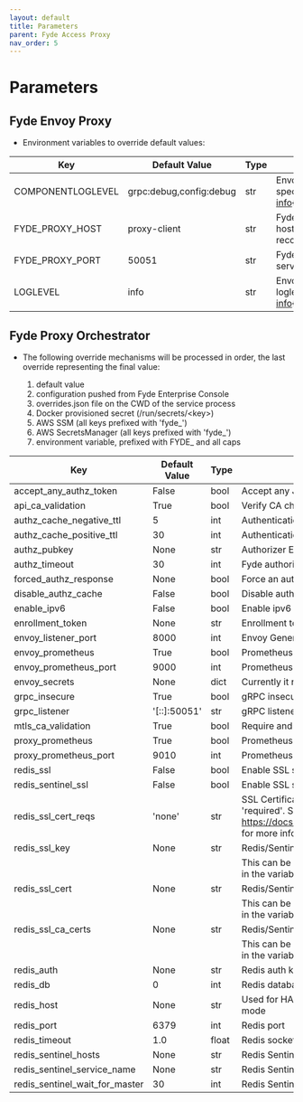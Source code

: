 ```yaml
---
layout: default
title: Parameters
parent: Fyde Access Proxy
nav_order: 5
---
```

# Parameters

## Fyde Envoy Proxy

- Environment variables to override default values:

| Key               | Default Value | Type      | Description                                   |
| ----------------- | ------------- | --------- | --------------------------------------------- |
| COMPONENTLOGLEVEL | grpc:debug,config:debug   | str   | Envoy's component specific log level [info](https://www.envoyproxy.io/docs/envoy/latest/operations/cli#cmdoption-component-log-level){:target="_blank"} |
| FYDE_PROXY_HOST   | proxy-client  | str       | Fyde Orchestrator's hostname / DNS record     |
| FYDE_PROXY_PORT   | 50051         | str       | Fyde Orchestrator's service port              |
| LOGLEVEL          | info          | str       | Envoy's global loglevel [info](https://www.envoyproxy.io/docs/envoy/latest/operations/cli#cmdoption-component-log-level){:target="_blank"}   |

## Fyde Proxy Orchestrator

- The following override mechanisms will be processed in order, the last override representing the final value:

  1. default value
  1. configuration pushed from Fyde Enterprise Console
  1. overrides.json file on the CWD of the service process
  1. Docker provisioned secret (/run/secrets/\<key>)
  1. AWS SSM (all keys prefixed with 'fyde_')
  1. AWS SecretsManager (all keys prefixed with 'fyde_')
  1. environment variable, prefixed with FYDE_ and all caps

| Key                       | Default Value | Type  | Description                                                           |
| ------------------------- | ------------- | ----- | --------------------------------------------------------------------- |
| accept_any_authz_token    | False         | bool  | Accept any JWT auth tokens (no signature check)                       |
| api_ca_validation         | True          | bool  | Verify CA chain on TLS connection to Fyde Infra                       |
| authz_cache_negative_ttl  | 5             | int   | Authentication cache TTL (seconds)                                    |
| authz_cache_positive_ttl  | 30            | int   | Authentication cache TTL (seconds)                                    |
| authz_pubkey              | None          | str   | Authorizer EC Public Key (Used to verify authorization JWTs)          |
| authz_timeout             | 30            | int   | Fyde authorization call timeout (seconds)                             |
| forced_authz_response     | None          | bool  | Force an authz response (True: allow, False: denied)                  |
| disable_authz_cache       | False         | bool  | Disable authentication cache                                          |
| enable_ipv6               | False         | bool  | Enable ipv6 usage for DNS in envoy                                    |
| enrollment_token          | None          | str   | Enrollment token provided by Fyde Enterprise Console                  |
| envoy_listener_port       | 8000          | int   | Envoy General Listener port                                           |
| envoy_prometheus          | True          | bool  | Prometheus metrics for Envoy Proxy status                             |
| envoy_prometheus_port     | 9000          | int   | Prometheus for Envoy Proxy port                                       |
| envoy_secrets             | None          | dict  | Currently it represents the proxy certificates that Envoy requires    |
| grpc_insecure             | True          | bool  | gRPC insecure mode for the Fyde Proxy Orchestrator                    |
| grpc_listener             | '[::]:50051'  | str   | gRPC listener for the Fyde Proxy Orchestrator                         |
| mtls_ca_validation        | True          | bool  | Require and check client certificates belong to a given trusted CA    |
| proxy_prometheus          | True          | bool  | Prometheus metrics for Fyde Proxy Orchestrator status                 |
| proxy_prometheus_port     | 9010          | int   | Prometheus for Fyde Proxy Orchestrator port                           |
| redis_ssl                 | False         | bool  | Enable SSL support for Redis connections                              |
| redis_sentinel_ssl        | False         | bool  | Enable SSL support for Redis Sentinel connections                     |
| redis_ssl_cert_reqs       | 'none'        | str   | SSL Certificate verification options. one of 'none', 'optional', 'required'. See https://docs.python.org/3/library/ssl.html#ssl.SSLContext.verify_mode for more info |
| redis_ssl_key             | None          | str   | Redis/Sentinel SSL client authentication private key |
|                           |               |       | This can be a path to a file holding the key or the content of it inlined in the variable |
| redis_ssl_cert            | None          | str   | Redis/Sentinel SSL client authentication certificate |
|                           |               |       | This can be a path to a file holding the cert or the content of it inlined in the variable |
| redis_ssl_ca_certs        | None          | str   | Redis/Sentinel SSL CA trusted anchors |
|                           |               |       | This can be a path to a file holding the certs or the content of it inlined in the variable |
| redis_auth                | None          | str   | Redis auth key                                                        |
| redis_db                  | 0             | int   | Redis database                                                        |
| redis_host                | None          | str   | Used for HA mode only, leave empty in Fyde Access Proxy single mode   |
| redis_port                | 6379          | int   | Redis port                                                            |
| redis_timeout             | 1.0           | float | Redis socket_timeout in seconds                                       |
| redis_sentinel_hosts      | None          | str   | Redis Sentinel comma separated list of host:port pairs                |
| redis_sentinel_service_name   | None      | str   | Redis Sentinel service (cluster) name                                 |
| redis_sentinel_wait_for_master    | 30    | int   | Redis Sentinel time in seconds to wait for master                     |
